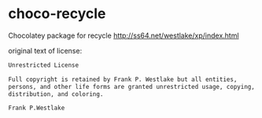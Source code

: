 # choco-recycle
Chocolatey package for recycle http://ss64.net/westlake/xp/index.html

original text of license:

```txt
Unrestricted License

Full copyright is retained by Frank P. Westlake but all entities,
persons, and other life forms are granted unrestricted usage, copying,
distribution, and coloring.

Frank P.Westlake
```
